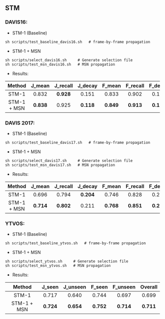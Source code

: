 ## STM

### DAVIS16:

- STM-1 (Baseline)

```
sh scripts/test_baseline_davis16.sh   # frame-by-frame propagation
```

- STM-1 + MSN

```
sh scripts/select_davis16.sh     # Generate selection file 
sh scripts/test_msn_davis16.sh   # MSN propagation
```

- Results:

 | Method | J_mean | J_recall | J_decay | F_mean | F_recall | F_decay |
 |:----:|:----:|:----:|:----:|:----:|:----:|:----:|
  | STM-1 | 0.832  |  **0.928**   |  0.151  | 0.833  |  0.902   |  0.143  |
 | STM-1 + MSN  |  **0.838**  |  0.925   |  **0.118**  | **0.849**  |  **0.913**   |  **0.126** | 
 
### DAVIS 2017:

- STM-1 (Baseline)

```
sh scripts/test_baseline_davis17.sh   # frame-by-frame propagation
```

- STM-1 + MSN

```
sh scripts/select_davis17.sh     # Generate selection file 
sh scripts/test_msn_davis17.sh   # MSN propagation
```
  
- Results:

 | Method | J_mean | J_recall | J_decay | F_mean | F_recall | F_decay |
 |:----:|:----:|:----:|:----:|:----:|:----:|:----:|
  | STM-1   | 0.696  |  0.794   |  **0.204**  | 0.746  |  0.828   |  0.234 |
 | STM-1 + MSN | **0.714**  |  **0.802**   |  0.211  | **0.768**  |  **0.851**   |  **0.229** |


### YTVOS:

- STM-1 (Baseline)

```
sh scripts/test_baseline_ytvos.sh   # frame-by-frame propagation
```

- STM-1 + MSN
```
sh scripts/select_ytvos.sh     # Generate selection file 
sh scripts/test_msn_ytvos.sh   # MSN propagation
```

- Results:

 | Method | J_seen | J_unseen | F_seen | F_unseen | Overall |
 |:----:|:----:|:----:|:----:|:----:|:----:|
 | STM-1   | 0.717  |  0.640   |  0.744  | 0.697  |  0.699   |
 | STM-1 + MSN  |  **0.724**  |  **0.654**   |  **0.752**  | **0.714**  |  **0.711**   |

  

